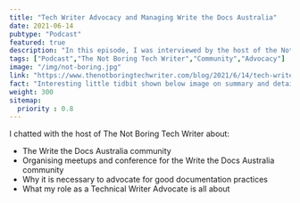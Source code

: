 ```yaml
---
title: "Tech Writer Advocacy and Managing Write the Docs Australia"
date: 2021-06-14
pubtype: "Podcast"
featured: true
description: "In this episode, I was interviewed by the host of the Not Boring Tech Writer podcast to talk about the Write the Docs Australia community and what tech writer advocacy involves."
tags: ["Podcast","The Not Boring Tech Writer","Community","Advocacy"]
image: "/img/not-boring.jpg"
link: "https://www.thenotboringtechwriter.com/blog/2021/6/14/tech-writer-advocacy-and-managing-write-the-docs-with-swapnil-ogale"
fact: "Interesting little tidbit shown below image on summary and detail page"
weight: 300
sitemap:
  priority : 0.8
---
```


I chatted with the host of The Not Boring Tech Writer about:

- The Write the Docs Australia community
- Organising meetups and conference for the Write the Docs Australia community
- Why it is necessary to advocate for good documentation practices
- What my role as a Technical Writer Advocate is all about